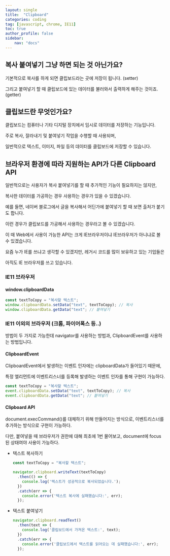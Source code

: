 ```yaml
---
layout: single
title:  "Clipboard"
categories: coding
tag: [javascript, chrome, IE11]
toc: true
author_profile: false
sidebar:
    nav: "docs"
---
```


## 복사 붙여넣기 그냥 하면 되는 것 아닌가요?
기본적으로 복사를 하게 되면 클립보드라는 곳에 저장이 됩니다. (setter)

그리고 붙여넣기 할 때 클립보드에 있는 데이터를 불러와서 출력하게 해주는 것이죠. (getter)

## 클립보드란 무엇인가요?
클립보드는 컴퓨터나 기타 디지털 장치에서 임시로 데이터를 저장하는 기능입니다. 

주로 복사, 잘라내기 및 붙여넣기 작업을 수행할 때 사용되며,

일반적으로 텍스트, 이미지, 파일 등의 데이터를 클립보드에 저장할 수 있습니다.

## 브라우저 환경에 따라 지원하는 API가 다른 Clipboard API
일반적으로는 사용자가 복사 붙여넣기를 할 때 추가적인 기능이 필요하지는 않지만,

복사한 데이터를 가공하는 경우 사용하는 경우가 있을 수 있겠습니다. 

예를 들면, 네이버 블로그에서 글을 복사해서 어딘가에 붙여넣기 할 때 보면 출처가 붙기도 합니다.

이런 경우가 클립보드를 가공해서 사용하는 경우라고 볼 수 있겠습니다.

이 때 Web에서 사용이 가능한 API는 크게 IE브라우저이냐 IE브라우저가 아니냐로 볼 수 있겠습니다.

요즘 누가 IE를 쓰냐고 생각할 수 있겠지만, 레거시 코드를 많이 보유하고 있는 기업들은

아직도 IE 브라우저를 쓰고 있습니다.

### IE11 브라우저

#### window.clipboardData

```javascript
const textToCopy = "복사할 텍스트";
window.clipboardData.setData("text", textToCopy); // 복사
window.clipboardData.getData("text"; // 붙여넣기
```

### IE11 이외의 브라우저 (크롬, 파이어폭스 등..)

방법이 두 가지로 가능한데 navigator를 사용하는 방법과, ClipboardEvent를 사용하는 방법입니다.

#### ClipboardEvent
ClipboardEvent에서 발생하는 이벤트 인자에는 clipboardData가 들어있기 때문에, 

특정 엘리먼트에 이벤트리스너를 등록해 발생하는 이벤트 인자를 통해 구현이 가능하다.

```javascript
const textToCopy = "복사할 텍스트";
event.clipboardData.setData("text", textToCopy); // 복사
event.clipboardData.getData("text"; // 붙여넣기
```

#### Clipboard API
document.execCommand()를 대체하기 위해 만들어지는 방식으로, 이벤트리스너를 추가하는 방식으로 구현이 가능하다.

다만, 붙여넣을 때 브라우저가 권한에 대해 최초에 1번 물어보고, document에 focus된 상태여야 사용이 가능하다.

- 텍스트 복사하기
  ```javascript
  const textToCopy = "복사할 텍스트";
  
  navigator.clipboard.writeText(textToCopy)
    .then(() => {
      console.log('텍스트가 성공적으로 복사되었습니다.');
    })
    .catch(err => {
      console.error('텍스트 복사에 실패했습니다:', err);
    });
  ```

- 텍스트 붙여넣기

  ```javascript
  navigator.clipboard.readText()
    .then(text => {
      console.log('클립보드에서 가져온 텍스트:', text);
    })
    .catch(err => {
      console.error('클립보드에서 텍스트를 읽어오는 데 실패했습니다:', err);
    });
  ```


